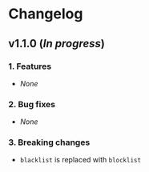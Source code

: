 # Changelog

## v1.1.0 (_In progress_)

### 1. Features

- _None_

### 2. Bug fixes

- _None_

### 3. Breaking changes

- `blacklist` is replaced with `blocklist`
